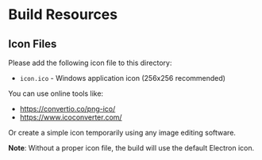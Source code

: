 # Build Resources

## Icon Files

Please add the following icon file to this directory:

- `icon.ico` - Windows application icon (256x256 recommended)

You can use online tools like:
- https://convertio.co/png-ico/
- https://www.icoconverter.com/

Or create a simple icon temporarily using any image editing software.

**Note**: Without a proper icon file, the build will use the default Electron icon.

